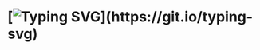 # [![Typing SVG](https://readme-typing-svg.demolab.com?font=Fira+Code&size=28&pause=1000&color=F71AA9&center=true&vCenter=true&width=435&lines=Hi+there+%F0%9F%91%8B;I'm+Jia+Menahil+Rasheed!)](https://git.io/typing-svg)
